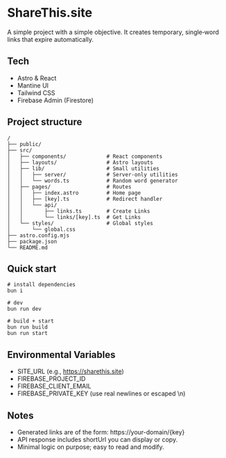 # ShareThis.site

A simple project with a simple objective. It creates temporary, single‑word links that expire automatically.

## Tech

-   Astro & React
-   Mantine UI
-   Tailwind CSS
-   Firebase Admin (Firestore)

## Project structure

```
/
├── public/
├── src/
│   ├── components/             # React components
│   ├── layouts/                # Astro layouts
│   ├── lib/                    # Small utilities
│   │   ├── server/             # Server-only utilities
│   │   └── words.ts            # Random word generator
│   ├── pages/                  # Routes
│   │   ├── index.astro         # Home page
│   │   ├── [key].ts            # Redirect handler
│   │   └── api/
│   │       ├── links.ts        # Create Links
│   │       └── links/[key].ts  # Get Links
│   └── styles/                 # Global styles
│       └── global.css
├── astro.config.mjs
├── package.json
└── README.md
```

## Quick start

```
# install dependencies
bun i

# dev
bun run dev

# build + start
bun run build
bun run start
```

## Environmental Variables

-   SITE_URL (e.g., https://sharethis.site)
-   FIREBASE_PROJECT_ID
-   FIREBASE_CLIENT_EMAIL
-   FIREBASE_PRIVATE_KEY (use real newlines or escaped \n)

## Notes

-   Generated links are of the form: https://your-domain/{key}
-   API response includes shortUrl you can display or copy.
-   Minimal logic on purpose; easy to read and modify.
